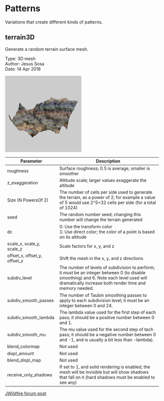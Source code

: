 # Patterns
Variations that create different kinds of patterns.

## terrain3D
Generate a random terrain surface mesh.

Type: 3D mesh  
Author: Jesus Sosa  
Date: 14 Apr 2018  

[![](terrain3D-1.png)](terrain3D-1.flame)

| Parameter | Description |
| --- | --- |
| roughness | Surface roughness; 0.5 is average, smaller is smoother |
| z_exaggeration | Altitude scale; larger values exaggerate the altitude |
| Size (N PowersOf 2) | The number of cells per side used to generate the terrain, as a power of 2; for example a value of 5 would use 2^5=32 cells per side (for a total of 1024) |
| seed | The random number seed; changing this number will change the terrain generated |
| dc | 0: Use the transform color<br>1: Use direct color; the color of a point is based on its altitude |
| scale_x, scale_y, scale_z | Scale factors for x, y, and z |
| offset_x, offset_y, offset_z | Shift the mesh in the x, y, and z directions |
| subdiv_level | The number of levels of subdivision to perform; it must be an integer between 0 (to disable smoothing) and 6. Note each level used will dramatically increase both render time and memory needed. |
| subdiv_smooth_passes | The number of Taubin smoothing passes to apply to each subdivision level; it must be an integer between 0 and 24. |
| subdiv_smooth_lambda | The lambda value used for the first step of each pass; it should be a positive number between 0 and 1. |
| subdiv_smooth_mu | The mu value used for the second step of tach pass; it should be a negative number between 0 and -1, and is usually a bit less than -lambda). |
| blend_colormap | Not used |
| displ_amount | Not used |
| blend_displ_map | Not used |
| receive_only_shadows | If set to 1, and solid rendering is enabled, the mesh will be invisible but will show shadows that fall on it (hard shadows must be enabled to see any) |

[JWildfire forum post](https://jwildfire-forum.overwhale.com/viewtopic.php?f=23&t=2626)  
